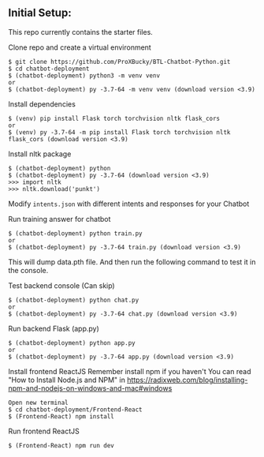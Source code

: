 
## Initial Setup:
This repo currently contains the starter files.

Clone repo and create a virtual environment
```
$ git clone https://github.com/ProXBucky/BTL-Chatbot-Python.git
$ cd chatbot-deployment
$ (chatbot-deployment) python3 -m venv venv 
or
$ (chatbot-deployment) py -3.7-64 -m venv venv (download version <3.9)

```
Install dependencies
```
$ (venv) pip install Flask torch torchvision nltk flask_cors
or
$ (venv) py -3.7-64 -m pip install Flask torch torchvision nltk flask_cors (download version <3.9)
```
Install nltk package
```
$ (chatbot-deployment) python 
$ (chatbot-deployment) py -3.7-64 (download version <3.9)
>>> import nltk
>>> nltk.download('punkt')
```
Modify `intents.json` with different intents and responses for your Chatbot

Run training answer for chatbot
```
$ (chatbot-deployment) python train.py 
or 
$ (chatbot-deployment) py -3.7-64 train.py (download version <3.9)
```
This will dump data.pth file. And then run
the following command to test it in the console.

Test backend console (Can skip)
```
$ (chatbot-deployment) python chat.py
or
$ (chatbot-deployment) py -3.7-64 chat.py (download version <3.9)
```

Run backend Flask (app.py)
```
$ (chatbot-deployment) python app.py
or
$ (chatbot-deployment) py -3.7-64 app.py (download version <3.9)
```

Install frontend ReactJS
Remember install npm if you haven't
You can read "How to Install Node.js and NPM" in https://radixweb.com/blog/installing-npm-and-nodejs-on-windows-and-mac#windows
```
Open new terminal
$ cd chatbot-deployment/Frontend-React
$ (Frontend-React) npm install 
```

Run frontend ReactJS
```
$ (Frontend-React) npm run dev
```




